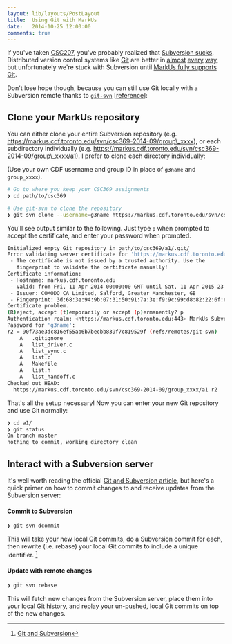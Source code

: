 ```yaml
---
layout: lib/layouts/PostLayout
title:  Using Git with MarkUs
date:   2014-10-25 12:00:00
comments: true
---
```


If you've taken [CSC207][csc207], you've probably realized that
[Subversion sucks](http://andreasjacobsen.com/2008/10/26/subversion-sucks-get-over-it/).
Distributed version control systems like [Git][git] are better in
[almost](https://git.wiki.kernel.org/index.php/GitSvnComparison)
[every](http://blog.teamtreehouse.com/why-you-should-switch-from-subversion-to-git)
[way](https://www.youtube.com/watch?v=4XpnKHJAok8), but unfortunately we're stuck with Subversion
until [MarkUs fully supports Git](https://github.com/MarkUsProject/Markus/issues/1385).

Don't lose hope though, because you can still use Git locally with a Subversion remote thanks to
[`git-svn`][git-svn] [[reference][man git-svn]]:

## Clone your MarkUs repository

You can either clone your entire Subversion repository
(e.g. https://markus.cdf.toronto.edu/svn/csc369-2014-09/group\_xxxx),
or each subdirectory individually (e.g. https://markus.cdf.toronto.edu/svn/csc369-2014-09/group\_xxxx/a1).
I prefer to clone each directory individually:

(Use your own CDF username and group ID in place of `g3name` and `group_xxxx`).

```bash
# Go to where you keep your CSC369 assignments
❯ cd path/to/csc369

# Use git-svn to clone the repository
❯ git svn clone --username=g3name https://markus.cdf.toronto.edu/svn/csc369-2014-09/group_xxxx/a1
```

You'll see output similar to the following. Just type `p` when prompted to accept the certificate,
and enter your password when prompted.

```bash
Initialized empty Git repository in path/to/csc369/a1/.git/
Error validating server certificate for 'https://markus.cdf.toronto.edu:443':
 - The certificate is not issued by a trusted authority. Use the
   fingerprint to validate the certificate manually!
Certificate information:
 - Hostname: markus.cdf.toronto.edu
 - Valid: from Fri, 11 Apr 2014 00:00:00 GMT until Sat, 11 Apr 2015 23:59:59 GMT
 - Issuer: COMODO CA Limited, Salford, Greater Manchester, GB
 - Fingerprint: 3d:68:3e:94:9b:07:31:50:91:7a:3e:f9:9c:99:d8:82:22:6f:e7:4e
Certificate problem.
(R)eject, accept (t)emporarily or accept (p)ermanently? p
Authentication realm: <https://markus.cdf.toronto.edu:443> MarkUs Subversion Repository
Password for 'g3name':
r2 = 90f73ae3dc816ef55ab6b7becbb839f7c819529f (refs/remotes/git-svn)
	A	.gitignore
	A	list_driver.c
	A	list_sync.c
	A	list.c
	A	Makefile
	A	list.h
	A	list_handoff.c
Checked out HEAD:
  https://markus.cdf.toronto.edu/svn/csc369-2014-09/group_xxxx/a1 r2
```

That's all the setup necessary! Now you can enter your new Git repository and use Git normally:

```bash
❯ cd a1/
❯ git status
On branch master
nothing to commit, working directory clean
```

## Interact with a Subversion server

It's well worth reading the official [Git and Subversion article][git-svn], but here's a quick primer on how
to commit changes to and receive updates from the Subversion server:

#### Commit to Subversion

```bash
❯ git svn dcommit
```

This will take your new local Git commits, do a Subversion commit for each, then rewrite (i.e. rebase) your local
Git commits to include a unique identifier. [^1]


#### Update with remote changes

```bash
❯ git svn rebase
```

This will fetch new changes from the Subversion server, place them into your local Git history,
and replay your un-pushed, local Git commits on top of the new changes.


[^1]: [Git and Subversion][git-svn]

[csc207]:      http://cssu.cdf.toronto.edu/w/index.php/CSC207
[git]:         http://git-scm.com/
[git-svn]:     http://git-scm.com/book/en/v1/Git-and-Other-Systems-Git-and-Subversion
[man git-svn]: http://git-scm.com/docs/git-svn

